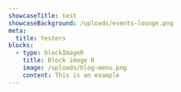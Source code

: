 ```yaml
---
showcaseTitle: test
showcaseBackground: /uploads/events-lounge.png
meta:
  title: testers
blocks:
  - type: blockImageR
    title: Block image R
    image: /uploads/blog-menu.png
    content: This is an example
---
```

